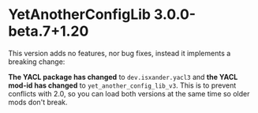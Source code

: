 # YetAnotherConfigLib 3.0.0-beta.7+1.20

This version adds no features, nor bug fixes, instead it implements a breaking change:

**The YACL package has changed** to `dev.isxander.yacl3` and **the YACL mod-id has changed** to `yet_another_config_lib_v3`.
This is to prevent conflicts with 2.0, so you can load both versions at the same time so older mods don't break.
